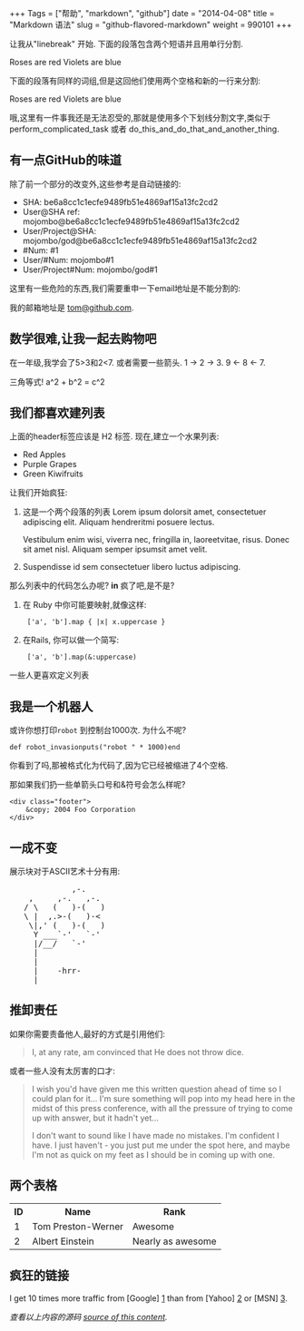 +++
Tags = ["帮助", "markdown", "github"]
date = "2014-04-08"
title = "Markdown 语法"
slug = "github-flavored-markdown"
weight = 990101
+++

让我从"linebreak" 开始. 下面的段落包含两个短语并且用单行分割.

Roses are red
Violets are blue

下面的段落有同样的词组,但是这回他们使用两个空格和新的一行来分割:

Roses are red
Violets are blue


哦,这里有一件事我还是无法忍受的,那就是使用多个下划线分割文字,类似于perform_complicated_task 或者 do_this_and_do_that_and_another_thing.

有一点GitHub的味道
-------------------------

除了前一个部分的改变外,这些参考是自动链接的:

* SHA: be6a8cc1c1ecfe9489fb51e4869af15a13fc2cd2
* User@SHA ref: mojombo@be6a8cc1c1ecfe9489fb51e4869af15a13fc2cd2
* User/Project@SHA: mojombo/god@be6a8cc1c1ecfe9489fb51e4869af15a13fc2cd2
* \#Num: #1
* User/#Num: mojombo#1
* User/Project#Num: mojombo/god#1

这里有一些危险的东西,我们需要重申一下email地址是不能分割的:

我的邮箱地址是 tom@github.com.

数学很难,让我一起去购物吧
-------------------------------

在一年级,我学会了5>3和2<7. 或者需要一些箭头. 1 -> 2 -> 3. 9 <- 8 <- 7.

三角等式! a^2 + b^2 = c^2

我们都喜欢建列表
------------------------

上面的header标签应该是 H2 标签. 现在,建立一个水果列表:

* Red Apples
* Purple Grapes
* Green Kiwifruits

让我们开始疯狂:

1.  这是一个两个段落的列表 Lorem ipsum dolorsit amet, consectetuer adipiscing elit. Aliquam hendreritmi posuere lectus.

    Vestibulum enim wisi, viverra nec, fringilla in, laoreetvitae, risus. Donec sit amet nisl. Aliquam semper ipsumsit amet velit.

2.  Suspendisse id sem consectetuer libero luctus adipiscing.

那么列表中的代码怎么办呢? **in**  疯了吧,是不是?

1. 在 Ruby 中你可能要映射,就像这样:

        ['a', 'b'].map { |x| x.uppercase }

2. 在Rails, 你可以做一个简写:

        ['a', 'b'].map(&:uppercase)

一些人更喜欢定义列表

我是一个机器人
------------

或许你想打印`robot` 到控制台1000次. 为什么不呢?

    def robot_invasionputs("robot " * 1000)end

你看到了吗,那被格式化为代码了,因为它已经被缩进了4个空格.

那如果我们扔一些单箭头口号和&符号会怎么样呢?

    <div class="footer">
    	&copy; 2004 Foo Corporation
    </div>

一成不变
------------

展示块对于ASCII艺术十分有用:

<pre>
             ,-.
    ,     ,-.   ,-.
   / \   (   )-(   )
   \ |  ,.>-(   )-<
    \|,' (   )-(   )
     Y ___`-'   `-'
     |/__/   `-'
     |
     |
     |    -hrr-
  ___|_____________
</pre>

推卸责任
----------------------

如果你需要责备他人,最好的方式是引用他们:

> I, at any rate, am convinced that He does not throw dice.

或者一些人没有太厉害的口才:

> I wish you'd have given me this written question ahead of time so I
> could plan for it... I'm sure something will pop into my head here in
> the midst of this press conference, with all the pressure of trying to
> come up with answer, but it hadn't yet...
>
> I don't want to sound like
> I have made no mistakes. I'm confident I have. I just haven't - you
> just put me under the spot here, and maybe I'm not as quick on my feet
> as I should be in coming up with one.

两个表格
-------------

<table>
	<tr>
		<th>ID</th>
		<th>Name</th>
		<th>Rank</th>
	</tr>
	<tr>
		<td>1</td>
		<td>Tom Preston-Werner</td>
		<td>Awesome</td>
	</tr>
	<tr>
		<td>2</td>
		<td>Albert Einstein</td>
		<td>Nearly as awesome</td>
	</tr>
</table>

疯狂的链接
--------------------

I get 10 times more traffic from [Google] [1] than from
[Yahoo] [2] or [MSN] [3].

  [1]: http://google.com/        "Google"
  [2]: http://search.yahoo.com/  "Yahoo Search"
  [3]: http://search.msn.com/    "MSN Search"

*查看以上内容的源码 [source of this content](http://github.github.com/github-flavored-markdown/sample_content.html).*